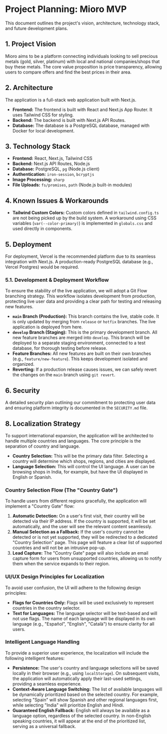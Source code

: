 # Project Planning: Mioro MVP

This document outlines the project's vision, architecture, technology stack, and future development plans.

## 1. Project Vision

Mioro aims to be a platform connecting individuals looking to sell precious metals (gold, silver, platinum) with local and national companies/shops that buy these metals. The core value proposition is price transparency, allowing users to compare offers and find the best prices in their area.

## 2. Architecture

The application is a full-stack web application built with Next.js.

- **Frontend:** The frontend is built with React and Next.js App Router. It uses Tailwind CSS for styling.
- **Backend:** The backend is built with Next.js API Routes.
- **Database:** The database is a PostgreSQL database, managed with Docker for local development.

## 3. Technology Stack

- **Frontend:** React, Next.js, Tailwind CSS
- **Backend:** Next.js API Routes, Node.js
- **Database:** PostgreSQL, `pg` (Node.js client)
- **Authentication:** `iron-session`, `bcryptjs`
- **Image Processing:** `sharp`
- **File Uploads:** `fs/promises`, `path` (Node.js built-in modules)

## 4. Known Issues & Workarounds

- **Tailwind Custom Colors:** Custom colors defined in `tailwind.config.ts` are not being picked up by the build system. A workaround using CSS variables (`var(--color-primary)`) is implemented in `globals.css` and used directly in components.

## 5. Deployment

For deployment, Vercel is the recommended platform due to its seamless integration with Next.js. A production-ready PostgreSQL database (e.g., Vercel Postgres) would be required.

### 5.1. Development & Deployment Workflow

To ensure the stability of the live application, we will adopt a Git Flow branching strategy. This workflow isolates development from production, protecting live user data and providing a clear path for testing and releasing new features.

- **`main` Branch (Production):** This branch contains the live, stable code. It is only updated by merging from `release` or `hotfix` branches. The live application is deployed from here.
- **`develop` Branch (Staging):** This is the primary development branch. All new feature branches are merged into `develop`. This branch will be deployed to a separate staging environment, connected to a test database, for thorough testing before release.
- **Feature Branches:** All new features are built on their own branches (e.g., `feature/new-feature`). This keeps development isolated and organized.
- **Reverting:** If a production release causes issues, we can safely revert the changes on the `main` branch using `git revert`.

## 6. Security

A detailed security plan outlining our commitment to protecting user data and ensuring platform integrity is documented in the `SECURITY.md` file.

## 8. Localization Strategy

To support international expansion, the application will be architected to handle multiple countries and languages. The core principle is the separation of country and language.

- **Country Selection:** This will be the primary data filter. Selecting a country will determine which shops, regions, and cities are displayed.
- **Language Selection:** This will control the UI language. A user can be browsing shops in India, for example, but have the UI displayed in English or Spanish.

### Country Selection Flow (The "Country Gate")

To handle users from different regions gracefully, the application will implement a "Country Gate" flow:

1.  **Automatic Detection:** On a user's first visit, their country will be detected via their IP address. If the country is supported, it will be set automatically, and the user will see the relevant content seamlessly.
2.  **Manual Selection as a Fallback:** If the user's country cannot be detected or is not yet supported, they will be redirected to a dedicated "Country Selection" page. This page will feature a clear list of supported countries and will not be an intrusive pop-up.
3.  **Lead Capture:** The "Country Gate" page will also include an email capture form for users from unsupported countries, allowing us to notify them when the service expands to their region.

### UI/UX Design Principles for Localization

To avoid user confusion, the UI will adhere to the following design principles:

- **Flags for Countries Only:** Flags will be used exclusively to represent countries in the country selector.
- **Text for Languages:** The language selector will be text-based and will not use flags. The name of each language will be displayed in its own language (e.g., "Español", "English", "Català") to ensure clarity for all users.

### Intelligent Language Handling

To provide a superior user experience, the localization will include the following intelligent features:

- **Persistence:** The user's country and language selections will be saved locally in their browser (e.g., using `localStorage`). On subsequent visits, the application will automatically apply their last-used settings, providing a seamless experience.
- **Context-Aware Language Switching:** The list of available languages will be dynamically prioritized based on the selected country. For example, selecting "Spain" will show Spanish and other regional languages first, while selecting "India" will prioritize English and Hindi.
- **Guaranteed English Fallback:** English will always be available as a language option, regardless of the selected country. In non-English speaking countries, it will appear at the end of the prioritized list, serving as a universal fallback.
